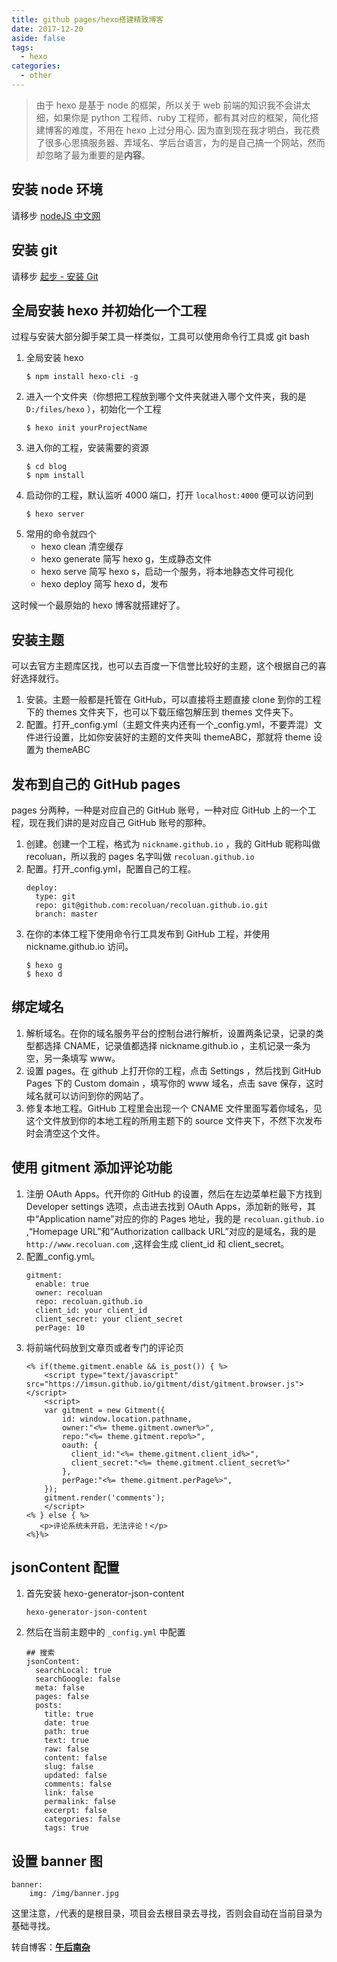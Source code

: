 ```yaml
---
title: github pages/hexo搭建精致博客
date: 2017-12-20
aside: false
tags:
  - hexo
categories:
  - other
---
```


> 由于 hexo 是基于 node 的框架，所以关于 web 前端的知识我不会讲太细，如果你是 python 工程师、ruby 工程师，都有其对应的框架，简化搭建博客的难度，不用在 hexo 上过分用心.
> 因为直到现在我才明白，我花费了很多心思搞服务器、弄域名、学后台语言，为的是自己搞一个网站，然而却忽略了最为重要的是**内容**。

<!-- more -->

## 安装 node 环境

请移步 [nodeJS 中文网](http://nodejs.cn/)

## 安装 git

请移步 [起步 - 安装 Git](https://git-scm.com/book/zh/v1/%E8%B5%B7%E6%AD%A5-%E5%AE%89%E8%A3%85-Git)

## 全局安装 hexo 并初始化一个工程

过程与安装大部分脚手架工具一样类似，工具可以使用命令行工具或 git bash

1. 全局安装 hexo
   ```
   $ npm install hexo-cli -g
   ```
2. 进入一个文件夹（你想把工程放到哪个文件夹就进入哪个文件夹，我的是 `D:/files/hexo` ），初始化一个工程
   ```
   $ hexo init yourProjectName
   ```
3. 进入你的工程，安装需要的资源
   ```
   $ cd blog
   $ npm install
   ```
4. 启动你的工程，默认监听 4000 端口，打开 `localhost:4000` 便可以访问到
   ```
   $ hexo server
   ```
5. 常用的命令就四个
   - hexo clean 清空缓存
   - hexo generate 简写 hexo g，生成静态文件
   - hexo serve 简写 hexo s，启动一个服务，将本地静态文件可视化
   - hexo deploy 简写 hexo d，发布

这时候一个最原始的 hexo 博客就搭建好了。

## 安装主题

可以去官方主题库区找，也可以去百度一下信誉比较好的主题，这个根据自己的喜好选择就行。

1. 安装。主题一般都是托管在 GitHub，可以直接将主题直接 clone 到你的工程下的 themes 文件夹下，也可以下载压缩包解压到 themes 文件夹下。
2. 配置。打开\_config.yml（主题文件夹内还有一个\_config.yml，不要弄混）文件进行设置，比如你安装好的主题的文件夹叫 themeABC，那就将 theme 设置为 themeABC

## 发布到自己的 GitHub pages

pages 分两种，一种是对应自己的 GitHub 账号，一种对应 GitHub 上的一个工程，现在我们讲的是对应自己 GitHub 账号的那种。

1. 创建。创建一个工程，格式为 `nickname.github.io` ，我的 GitHub 昵称叫做 recoluan，所以我的 pages 名字叫做 `recoluan.github.io`
2. 配置。打开\_config.yml，配置自己的工程。
   ```
   deploy:
     type: git
     repo: git@github.com:recoluan/recoluan.github.io.git
     branch: master
   ```
3. 在你的本体工程下使用命令行工具发布到 GitHub 工程，并使用 nickname.github.io 访问。
   ```
   $ hexo g
   $ hexo d
   ```

## 绑定域名

1. 解析域名。在你的域名服务平台的控制台进行解析，设置两条记录，记录的类型都选择 CNAME，记录值都选择 nickname.github.io ，主机记录一条为空，另一条填写 www。
2. 设置 pages。在 github 上打开你的工程，点击 Settings ，然后找到 GitHub Pages 下的 Custom domain ，填写你的 www 域名，点击 save 保存，这时域名就可以访问到你的网站了。
3. 修复本地工程。GitHub 工程里会出现一个 CNAME 文件里面写着你域名，见这个文件放到你的本地工程的所用主题下的 source 文件夹下，不然下次发布时会清空这个文件。

## 使用 gitment 添加评论功能

1. 注册 OAuth Apps。代开你的 GitHub 的设置，然后在左边菜单栏最下方找到 Developer settings 选项，点击进去找到 OAuth Apps，添加新的账号，其中“Application name”对应的你的 Pages 地址，我的是 `recoluan.github.io` ,“Homepage URL”和“Authorization callback URL”对应的是域名，我的是 `http://www.recoluan.com` ,这样会生成 client_id 和 client_secret。
2. 配置\_config.yml。
   ```
   gitment:
     enable: true
     owner: recoluan
     repo: recoluan.github.io
     client_id: your client_id
     client_secret: your client_secret
     perPage: 10
   ```
3. 将前端代码放到文章页或者专门的评论页
   ```
   <% if(theme.gitment.enable && is_post()) { %>
       <script type="text/javascript" src="https://imsun.github.io/gitment/dist/gitment.browser.js"></script>
       <script>
       var gitment = new Gitment({
           id: window.location.pathname,
           owner:"<%= theme.gitment.owner%>",
           repo:"<%= theme.gitment.repo%>",
           oauth: {
             client_id:"<%= theme.gitment.client_id%>",
             client_secret:"<%= theme.gitment.client_secret%>"
           },
           perPage:"<%= theme.gitment.perPage%>",
       });
       gitment.render('comments');
       </script>
   <% } else { %>
      <p>评论系统未开启，无法评论！</p>
   <%}%>
   ```

## jsonContent 配置

1. 首先安装 hexo-generator-json-content
   ```
   hexo-generator-json-content
   ```
2. 然后在当前主题中的 `_config.yml` 中配置

   ```
   ## 搜索
   jsonContent:
     searchLocal: true
     searchGoogle: false
     meta: false
     pages: false
     posts:
       title: true
       date: true
       path: true
       text: true
       raw: false
       content: false
       slug: false
       updated: false
       comments: false
       link: false
       permalink: false
       excerpt: false
       categories: false
       tags: true
   ```

## 设置 banner 图

```
banner:
    img: /img/banner.jpg
```

这里注意，`/`代表的是根目录，项目会去根目录去寻找，否则会自动在当前目录为基础寻找。

转自博客：[**午后南杂**](http://recoluan.gitlab.io)
